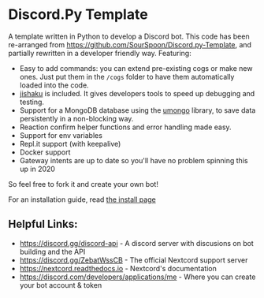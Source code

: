 # Discord.Py Template

A template written in Python to develop a Discord bot. This code has been re-arranged from https://github.com/SourSpoon/Discord.py-Template, and partially rewritten in a developer friendly way. Featuring:

- Easy to add commands: you can extend pre-existing cogs or make new ones. Just put them in the `/cogs` folder to have them automatically loaded into the code.
- [jishaku](https://pypi.org/project/jishaku/) is included. It gives developers tools to speed up debugging and testing.
- Support for a MongoDB database using the [umongo](https://umongo.readthedocs.io/en/latest/index.html) library, to save data persistently in a non-blocking way.
- Reaction confirm helper functions and error handling made easy.
- Support for env variables
- Repl.it support (with keepalive)
- Docker support
- Gateway intents are up to date so you'll have no problem spinning this up in 2020

So feel free to fork it and create your own bot!

For an installation guide, read [the install page](installing.md)

## Helpful Links:
- https://discord.gg/discord-api - A discord server with discusions on bot building and the API
- https://discord.gg/ZebatWssCB - The official Nextcord support server
- https://nextcord.readthedocs.io - Nextcord's documentation
- https://discord.com/developers/applications/me - Where you can create your bot account & token

